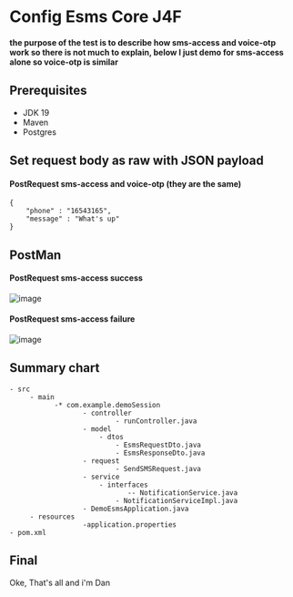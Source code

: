 # Config Esms Core J4F
#### the purpose of the test is to describe how sms-access and voice-otp work so there is not much to explain, below I just demo for sms-access alone so voice-otp is similar
## Prerequisites
- JDK 19
- Maven
- Postgres
## Set request body as raw with JSON payload
#### PostRequest sms-access and voice-otp (they are the same)

```
{
    "phone" : "16543165",
    "message" : "What's up"
}
```
## PostMan
#### PostRequest sms-access success
![image](https://user-images.githubusercontent.com/127305381/229307955-20240436-b261-428f-b4f2-84805ae2f559.png)
#### PostRequest sms-access failure
![image](https://user-images.githubusercontent.com/127305381/229308431-713d1506-0102-4d4e-85c2-443095a8a69b.png)
## Summary chart
```
- src
     - main
           -* com.example.demoSession
                  - controller
                          - runController.java
                  - model
                      - dtos
                          - EsmsRequestDto.java
                          - EsmsResponseDto.java
                  - request
                          - SendSMSRequest.java
                  - service
                      - interfaces
                             -- NotificationService.java
                          - NotificationServiceImpl.java
                  - DemoEsmsApplication.java
     - resources
                  -application.properties
- pom.xml
```
## Final
Oke, That's all and i'm Dan
